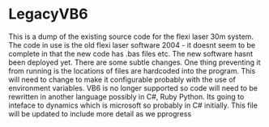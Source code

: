 # LegacyVB6

This is a dump of the existing source code for the flexi laser 30m system.
The code in use is the old flexi laser software 2004 - it doesnt seem to be complete in that the new code has .bas files etc. The new software hasnt been deployed yet. There are some subtle changes. One thing preventing it from running is the locations of files are hardcoded into the program. This will need to change to make it configurable probably with the use of environment variables. VB6 is no longer supported so code will need to be rewritten in another language possibly in C#, Ruby Python. Its going to inteface to dynamics which is microsoft so probably in C# initially. This file will be updated to include more detail as we pprogress
